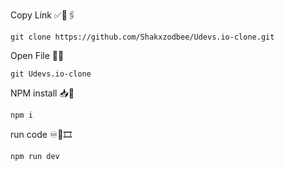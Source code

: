 Copy Link ✅🔗🖇️
```
git clone https://github.com/Shakxzodbee/Udevs.io-clone.git
```

Open File 📇📑
```
git Udevs.io-clone
```

NPM install 📥🏧
```
npm i
```

run code ♾️📝🎞️
```
npm run dev
```
